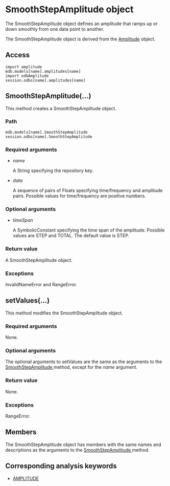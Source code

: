 # SmoothStepAmplitude object

The SmoothStepAmplitude object defines an amplitude that ramps up or down smoothly from one data point to another.

The SmoothStepAmplitude object is derived from the [Amplitude](https://help.3ds.com/2022/english/DSSIMULIA_Established/SIMACAEKERRefMap/simaker-c-amplitudepyc.htm?ContextScope=all) object.

## Access

```
import amplitude
mdb.models[name].amplitudes[name]
import odbAmplitude
session.odbs[name].amplitudes[name]
```

## SmoothStepAmplitude(...)



This method creates a SmoothStepAmplitude object.



### Path

```
mdb.models[name].SmoothStepAmplitude
session.odbs[name].SmoothStepAmplitude
```

### Required arguments

- *name*

  A String specifying the repository key.

- *data*

  A sequence of pairs of Floats specifying time/frequency and amplitude pairs. Possible values for time/frequency are positive numbers.

### Optional arguments

- *timeSpan*

  A SymbolicConstant specifying the time span of the amplitude. Possible values are STEP and TOTAL. The default value is STEP.

### Return value

A SmoothStepAmplitude object.

### Exceptions

InvalidNameError and RangeError.



## setValues(...)



This method modifies the SmoothStepAmplitude object.



### Required arguments

None.

### Optional arguments

The optional arguments to setValues are the same as the arguments to the [SmoothStepAmplitude ](https://help.3ds.com/2022/english/DSSIMULIA_Established/SIMACAEKERRefMap/simaker-c-smoothstepamplitudepyc.htm?ContextScope=all#simaker-smoothstepamplitudesmoothstepamplitudepyc)method, except for the *name* argument.

### Return value

None.

### Exceptions

RangeError.



## Members

The SmoothStepAmplitude object has members with the same names and descriptions as the arguments to the [SmoothStepAmplitude ](https://help.3ds.com/2022/english/DSSIMULIA_Established/SIMACAEKERRefMap/simaker-c-smoothstepamplitudepyc.htm?ContextScope=all#simaker-smoothstepamplitudesmoothstepamplitudepyc)method.



## Corresponding analysis keywords

- [AMPLITUDE](https://help.3ds.com/2022/english/DSSIMULIA_Established/SIMACAEKEYRefMap/simakey-r-amplitude.htm?ContextScope=all#simakey-r-amplitude)